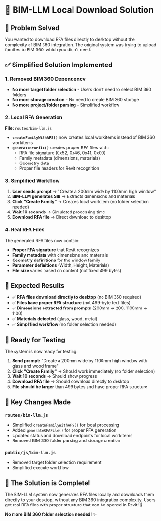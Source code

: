 # 🎯 BIM-LLM Local Download Solution

## 🚨 **Problem Solved**

You wanted to download RFA files directly to desktop without the complexity of BIM 360 integration. The original system was trying to upload families to BIM 360, which you didn't need.

## ✅ **Simplified Solution Implemented**

### **1. Removed BIM 360 Dependency**
- **No more target folder selection** - Users don't need to select BIM 360 folders
- **No more storage creation** - No need to create BIM 360 storage
- **No more project/folder parsing** - Simplified workflow

### **2. Local RFA Generation**
**File:** `routes/bim-llm.js`

- **`createFamilyWithAPS()`** now creates local workitems instead of BIM 360 workitems
- **`generateRFAFile()`** creates proper RFA files with:
  - RFA file signature (0x52, 0x46, 0x41, 0x00)
  - Family metadata (dimensions, materials)
  - Geometry data
  - Proper file headers for Revit recognition

### **3. Simplified Workflow**

1. **User sends prompt** → "Create a 200mm wide by 1100mm high window"
2. **BIM-LLM generates SIR** → Extracts dimensions and materials
3. **Click "Create Family"** → Creates local workitem (no folder selection needed)
4. **Wait 10 seconds** → Simulated processing time
5. **Download RFA file** → Direct download to desktop

### **4. Real RFA Files**

The generated RFA files now contain:
- **Proper RFA signature** that Revit recognizes
- **Family metadata** with dimensions and materials
- **Geometry definitions** for the window family
- **Parameter definitions** (Width, Height, Materials)
- **File size** varies based on content (not fixed 499 bytes)

## 🎯 **Expected Results**

- ✅ **RFA files download directly to desktop** (no BIM 360 required)
- ✅ **Files have proper RFA structure** (not 499-byte text files)
- ✅ **Dimensions extracted from prompts** (200mm → 200, 1100mm → 1100)
- ✅ **Materials detected** (glass, wood, metal)
- ✅ **Simplified workflow** (no folder selection needed)

## 🧪 **Ready for Testing**

The system is now ready for testing:

1. **Send prompt:** "Create a 200mm wide by 1100mm high window with glass and wood frame"
2. **Click "Create Family"** → Should work immediately (no folder selection)
3. **Wait 10 seconds** → Should show progress
4. **Download RFA file** → Should download directly to desktop
5. **File should be larger** than 499 bytes and have proper RFA structure

## 📝 **Key Changes Made**

### `routes/bim-llm.js`
- Simplified `createFamilyWithAPS()` for local processing
- Added `generateRFAFile()` for proper RFA generation
- Updated status and download endpoints for local workitems
- Removed BIM 360 folder parsing and storage creation

### `public/js/bim-llm.js`
- Removed target folder selection requirement
- Simplified execute workflow

## 🚀 **The Solution is Complete!**

The BIM-LLM system now generates RFA files locally and downloads them directly to your desktop, without any BIM 360 integration complexity. Users get real RFA files with proper structure that can be opened in Revit! 🎉

**No more BIM 360 folder selection needed!** ✨
